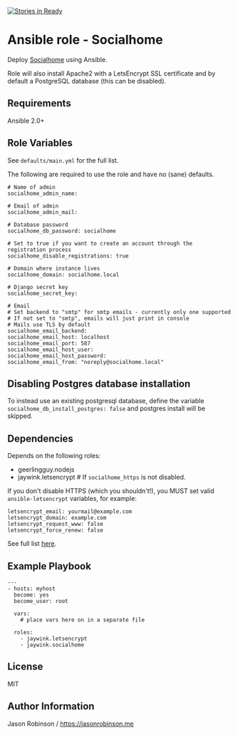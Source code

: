 [![Stories in Ready](https://badge.waffle.io/jaywink/ansible-socialhome.png?label=ready&title=Ready)](https://waffle.io/jaywink/ansible-socialhome)

Ansible role - Socialhome
=========================

Deploy [Socialhome](https://git.feneas.org/socialhome/socialhome) using Ansible.

Role will also install Apache2 with a LetsEncrypt SSL certificate and by default a PostgreSQL database (this can be disabled).

Requirements
------------

Ansible 2.0+

Role Variables
--------------

See `defaults/main.yml` for the full list.

The following are required to use the role and have no (sane) defaults.

    # Name of admin
    socialhome_admin_name:

    # Email of admin
    socialhome_admin_mail:

    # Database password
    socialhome_db_password: socialhome

    # Set to true if you want to create an account through the registration process
    socialhome_disable_registrations: true

    # Domain where instance lives
    socialhome_domain: socialhome.local

    # Django secret key
    socialhome_secret_key:

    # Email
    # Set backend to "smtp" for smtp emails - currently only one supported
    # If not set to "smtp", emails will just print in console
    # Mails use TLS by default
    socialhome_email_backend:
    socialhome_email_host: localhost
    socialhome_email_port: 587
    socialhome_email_host_user:
    socialhome_email_host_password:
    socialhome_email_from: "noreply@socialhome.local"

Disabling Postgres database installation
----------------------------------------

To instead use an existing postgresql database, define the variable `socialhome_db_install_postgres: false` and postgres install will be skipped.

Dependencies
------------

Depends on the following roles:

* geerlingguy.nodejs
* jaywink.letsencrypt  # If `socialhome_https` is not disabled.

If you don't disable HTTPS (which you shouldn't!), you MUST set valid `ansible-letsencrypt` variables, for example:

    letsencrypt_email: yourmail@example.com
    letsencrypt_domain: example.com
    letsencrypt_request_www: false
    letsencrypt_force_renew: false

See full list [here](https://git.feneas.org/jaywink/ansible-letsencrypt).

Example Playbook
----------------

    ---
    - hosts: myhost
      become: yes
      become_user: root

      vars:
        # place vars here on in a separate file

      roles:
        - jaywink.letsencrypt
        - jaywink.socialhome

License
-------

MIT

Author Information
------------------

Jason Robinson / https://jasonrobinson.me
